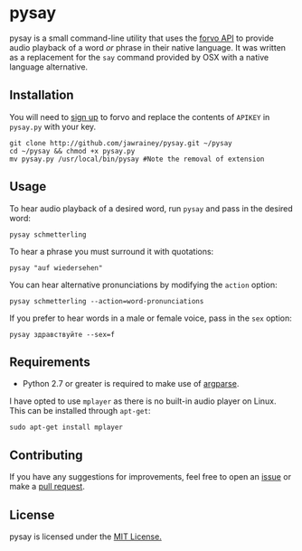 # pysay

pysay is a small command-line utility that uses the [forvo API](http://api.forvo.com/) to provide audio playback of a word _or_ phrase in their native language. It was written as a replacement for the `say` command provided by OSX with a native language alternative.

## Installation

You will need to [sign up](http://api.forvo.com/plans-and-pricing/free/) to forvo and replace the contents of `APIKEY` in `pysay.py` with your key.

    git clone http://github.com/jawrainey/pysay.git ~/pysay
    cd ~/pysay && chmod +x pysay.py
    mv pysay.py /usr/local/bin/pysay #Note the removal of extension

## Usage

To hear audio playback of a desired word, run `pysay` and pass in the desired word:

    pysay schmetterling

To hear a phrase you must surround it with quotations:

    pysay "auf wiedersehen"

You can hear alternative pronunciations by modifying the `action` option:

    pysay schmetterling --action=word-pronunciations

If you prefer to hear words in a male or female voice, pass in the `sex` option:

    pysay здравствуйте --sex=f

## Requirements

- Python 2.7 or greater is required to make use of [argparse](https://pypi.python.org/pypi/argparse).

I have opted to use `mplayer` as there is no built-in audio player on Linux. This can be installed through `apt-get`:

    sudo apt-get install mplayer

## Contributing

If you have any suggestions for improvements, feel free to open an [issue](https://github.com/jawrainey/pysay/issues)
or make a [pull request](https://github.com/jawrainey/pysay/pulls).

## License

pysay is licensed under the [MIT License.](https://github.com/jawrainey/pysay/blob/master/LICENSE.txt)
